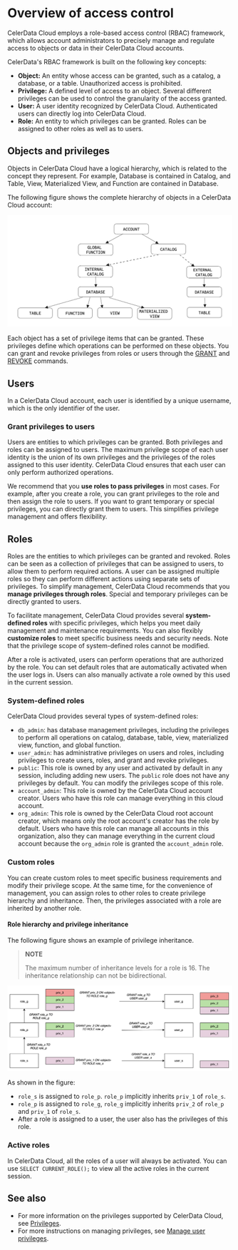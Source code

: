 # Overview of access control

CelerData Cloud employs a role-based access control (RBAC) framework, which allows account administrators to precisely manage and regulate access to objects or data in their CelerData Cloud accounts.

CelerData's RBAC framework is built on the following key concepts:

- **Object:** An entity whose access can be granted, such as a catalog, a database, or a table. Unauthorized access is prohibited.
- **Privilege:** A defined level of access to an object. Several different privileges can be used to control the granularity of the access granted.
- **User:** A user identity recognized by CelerData Cloud. Authenticated users can directly log into CelerData Cloud.
- **Role:** An entity to which privileges can be granted. Roles can be assigned to other roles as well as to users.

## Objects and privileges

Objects in CelerData Cloud have a logical hierarchy, which is related to the concept they represent. For example, Database is contained in Catalog, and Table, View, Materialized View, and Function are contained in Database.

The following figure shows the complete hierarchy of objects in a CelerData Cloud account:

![Access Control-1](../../assets/access_control-1.png)

Each object has a set of privilege items that can be granted. These privileges define which operations can be performed on these objects. You can grant and revoke privileges from roles or users through the [GRANT](../../sql-reference/sql-statements/account-management/GRANT.md) and [REVOKE](../../sql-reference/sql-statements/account-management/REVOKE.md) commands.

## Users

In a CelerData Cloud account, each user is identified by a unique username, which is the only identifier of the user.

### Grant privileges to users

Users are entities to which privileges can be granted. Both privileges and roles can be assigned to users. The maximum privilege scope of each user identity is the union of its own privileges and the privileges of the roles assigned to this user identity. CelerData Cloud ensures that each user can only perform authorized operations.

We recommend that you **use roles to pass privileges** in most cases. For example, after you create a role, you can grant privileges to the role and then assign the role to users. If you want to grant temporary or special privileges, you can directly grant them to users. This simplifies privilege management and offers flexibility.

## Roles

Roles are the entities to which privileges can be granted and revoked. Roles can be seen as a collection of privileges that can be assigned to users, to allow them to perform required actions. A user can be assigned multiple roles so they can perform different actions using separate sets of privileges. To simplify management, CelerData Cloud recommends that you **manage privileges through roles**. Special and temporary privileges can be directly granted to users.

To facilitate management, CelerData Cloud provides several **system-defined roles** with specific privileges, which helps you meet daily management and maintenance requirements. You can also flexibly **customize roles** to meet specific business needs and security needs. Note that the privilege scope of system-defined roles cannot be modified.

After a role is activated, users can perform operations that are authorized by the role. You can set default roles that are automatically activated when the user logs in. Users can also manually activate a role owned by this used in the current session.

### System-defined roles

CelerData Cloud provides several types of system-defined roles:

- `db_admin`: has database management privileges, including the privileges to perform all operations on catalog, database, table, view, materialized view, function, and global function.
- `user_admin`: has administrative privileges on users and roles, including privileges to create users, roles, and grant and revoke privileges.
- `public`: This role is owned by any user and activated by default in any session, including adding new users. The `public` role does not have any privileges by default. You can modify the privileges scope of this role.
- `account_admin`: This role is owned by the CelerData Cloud account creator. Users who have this role can manage everything in this cloud account.
- `org_admin`: This role is owned by the CelerData Cloud root account creator, which means only the root account's creator has the role by default. Users who have this role can manage all accounts in this organization, also they can manage everything in the current cloud account because the `org_admin` role is granted the `account_admin` role.

### Custom roles

You can create custom roles to meet specific business requirements and modify their privilege scope. At the same time, for the convenience of management, you can assign roles to other roles to create privilege hierarchy and inheritance. Then, the privileges associated with a role are inherited by another role.

#### Role hierarchy and privilege inheritance

The following figure shows an example of privilege inheritance.

> **NOTE**
>
> The maximum number of inheritance levels for a role is 16. The inheritance relationship can not be bidirectional.

![Access Control-2](../../assets/access_control-2.png)

As shown in the figure:

- `role_s` is assigned to `role_p`. `role_p` implicitly inherits `priv_1` of `role_s`.
- `role_p` is assigned to `role_g`, `role_g` implicitly inherits `priv_2` of `role_p` and `priv_1` of `role_s`.
- After a role is assigned to a user, the user also has the privileges of this role.

### Active roles

In CelerData Cloud, all the roles of a user will always be activated. You can use `SELECT CURRENT_ROLE();` to view all the active roles in the current session.

## See also

- For more information on the privileges supported by CelerData Cloud, see [Privileges](./privilege_item.md).
- For more instructions on managing privileges, see [Manage user privileges](./manage_users.md).
